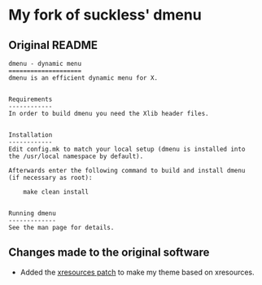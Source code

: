 # My fork of suckless' dmenu

## Original README
```
dmenu - dynamic menu
====================
dmenu is an efficient dynamic menu for X.


Requirements
------------
In order to build dmenu you need the Xlib header files.


Installation
------------
Edit config.mk to match your local setup (dmenu is installed into
the /usr/local namespace by default).

Afterwards enter the following command to build and install dmenu
(if necessary as root):

    make clean install


Running dmenu
-------------
See the man page for details.
```

## Changes made to the original software

- Added the [xresources patch](https://tools.suckless.org/dmenu/patches/xresources/) to make my theme based on xresources.
